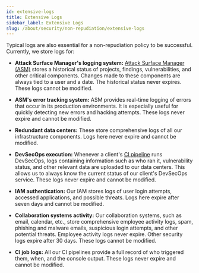 ```yaml
---
id: extensive-logs
title: Extensive Logs
sidebar_label: Extensive Logs
slug: /about/security/non-repudiation/extensive-logs
---
```


Typical logs are also essential
for a non-repudiation policy to be successful.
Currently,
we store logs for:

- **Attack Surface Manager's logging system:**
  [Attack Surface Manager (ASM)](https://app.fluidattacks.com/)
  stores a historical status of projects,
  findings, vulnerabilities,
  and other critical components.
  Changes made to these components are always tied
  to a user and a date.
  The historical status never expires.
  These logs cannot be modified.

- **ASM's error tracking system:**
  ASM provides real-time logging of errors
  that occur in its production environments.
  It is especially useful for quickly detecting
  new errors and hacking attempts.
  These logs never expire and cannot be modified.

- **Redundant data centers:**
  These store comprehensive logs of all
  our infrastructure components.
  Logs here never expire and cannot be modified.

- **DevSecOps execution:**
  Whenever a client's
  [CI pipeline](https://docs.fluidattacks.com/about/security/integrity/developing-integrity#continuous-integration)
  runs DevSecOps,
  logs containing information
  such as who ran it,
  vulnerability status,
  and other relevant data are uploaded
  to our data centers.
  This allows us to always know
  the current status of our client's DevSecOps service.
  These logs never expire and cannot be modified.

- **IAM authentication:**
  Our IAM stores logs of user login attempts,
  accessed applications,
  and possible threats.
  Logs here expire after seven days
  and cannot be modified.

- **Collaboration systems activity:**
  Our collaboration systems,
  such as email, calendar, etc.,
  store comprehensive employee activity logs,
  spam, phishing and malware emails,
  suspicious login attempts,
  and other potential threats.
  Employee activity logs never expire.
  Other security logs expire after 30 days.
  These logs cannot be modified.

- **CI job logs:**
  All our CI pipelines
  provide a full record of who triggered them,
  when,
  and the console output.
  These logs never expire and cannot be modified.
